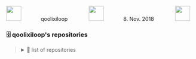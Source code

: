 
<img src="https://assets-cdn.github.com/images/icons/emoji/unicode/2728.png" 
width="40" height="40">
 &emsp; &ensp; &nbsp; &nbsp; &nbsp;qoolixiloop &emsp; &ensp; &nbsp; &nbsp; &nbsp;
<img src="https://assets-cdn.github.com/images/icons/emoji/unicode/1f42b.png" 
width="40" height="40">
 &emsp; &ensp; &nbsp; &nbsp; &nbsp;8. Nov. 2018 &emsp; &ensp; &nbsp; &nbsp; &nbsp;
<img src="https://assets-cdn.github.com/images/icons/emoji/unicode/1f4a5.png" 
width="40" height="40">




### 🗄️ qoolixiloop's repositories
> <details>
> > <summary>📖  list of repositories </summary>
>
> | links to repositories     | content
> |-------------------------- | --------------------------------------------- | 
> [qool-helloworld-loop][101]      | My personal project descriptons
> [qool-helloworld-loop.wiki][102] | This site: links to all other repositories
> [qool-angular2-loop][201]        | Client side code of strategy game
> [qool-angular2-loop.wiki][202]   | Comments and language specific resources
> [qool-awk-loop][301]             | Code snippets
> [qool-awk-loop.wiki][302]        | Comments and language specific resources
> [qool-bash-loop][401]            | Code snippets
> [qool-bash-loop.wiki][402]       | Comments and language specific resources
> [qool-c-loop][501]               | Code snippets
> [qool-c-loop.wiki][502]          | Comments and language specific resources
> [qool-cv-loop][601]              | My CV
> [qool-cv-loop.wiki][602]         | About donations
> [qool-git-loop][701]             | Code snippets to automate tasks
> [qool-git-loop.wiki][702]        | Use cases and reference tables
> [qool-java-loop][801]            | Code snippets
> [qool-java-loop.wiki][802]       | Comments and language specific resources
> [qool-linux-loop][901]           | About Ubuntu installation
> [qool-linux-loop.wiki][902]      | About Ubuntu software center
> [qool-markdown-loop][1001]       | Folder with all my markdown files 
> [qool-markdown-loop.wiki][1002]  | Comments and language specific resources
> [qool-python-loop][1101]         | Code snippets
> [qool-python-loop.wiki][1102]    | Comments and language specific resources
> [qool-springboot-loop][1201]     | Server side code of strategy game
> [qool-springboot-loop.wiki][1202]| Comments and language specific resources
> [qool-tmux-loop][1301]           | IDE Startup shell script
> [qool-tmux-loop.wiki][1302]      | Comments
> [qool-vim loop][1401]            | My .vim folder and .vimrc file
> [qool-vim-loop.wiki][1402]       | Comments and language specific resources
> [qool-.vimrc-loop][1501]         | commented .vimrc file 
> [qool-.vimrc-loop.wiki][1502]    | how it works
> </details>
